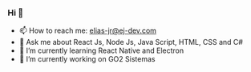 ### Hi 👋

- 📫 How to reach me: elias-jr@ej-dev.com
- 💬 Ask me about React Js, Node Js, Java Script, HTML, CSS and C#
- 🌱 I’m currently learning React Native and Electron
- 🔭 I’m currently working on GO2 Sistemas
